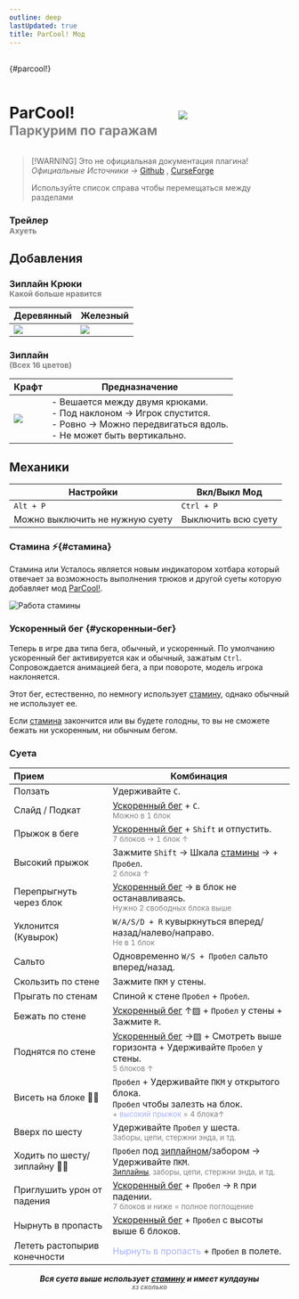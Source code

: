 ```yaml
---
outline: deep
lastUpdated: true
title: ParСool! Мод 
---
```


<Pill name="🏗️ ML Create 3" link="./" color="#868dcc"  /><br/>{#parcool!}

<!-- Заголовок + картинка  -->
<div style="display: flex; align-items: center;"> 
    <!-- Заголовок -->
  <div style="flex: 1; padding-right: 20px;">
    <h1> ParCool! <br/> <span style="color: gray;"><sup>Паркурим по гаражам</sup></span></h1>  
  </div>
    <!-- Картинка -->
  <div style="flex: 0 0 200px;">
    <a href="https://www.curseforge.com/minecraft/mc-mods/parcool" target="_blank"> <!-- Гиперссылка в отдельную вкладку -->
        <img  src="https://media.forgecdn.net/attachments/803/818/parcool-new-logo-mk.png" style="flex: 0 0;">
    </a>
  </div>
</div> 

<!-- # ParCool <br/> <span style="color: gray;"><sup>Паркурим по гаражам</sup></span> -->

> [!WARNING] Это не официальная документация плагина! 
> *Официальные Источники ->* [Github](https://github.com/alRex-U/ParCool/blob/main/docs/parcool-guide-on-web-latest/Introduction.md) , [CurseForge](https://www.curseforge.com/minecraft/mc-mods/parcool)
>
> Используйте список справа чтобы перемещаться между разделами

### Трейлер<br/> <span style="color: gray;"><sup>Ахуеть</sup></span>
<Vid id="yd8yR_lIz_A" />

## Добавления
### Зиплайн Крюки<br/> <span style="color: gray;"><sup>Какой больше нравится</sup></span>
|Деревянный|Железный|
|-|-|
|![](/WIKI/ML-Create-3/ParCool/wooden_hook.png)|![](/WIKI/ML-Create-3/ParCool/iron_hook.png)|

### Зиплайн <br/> <span style="color: gray;"><sup>(Всех 16 цветов)</sup></span>
|Крафт|Предназначение|
|-|-|
|![](/WIKI/ML-Create-3/ParCool/zipline_rope.png)|- Вешается между двумя крюками. <br/> - Под наклоном -> Игрок спустится. <br/>- Ровно -> Можно передвигаться вдоль. <br/> - Не может быть вертикально.|
## Механики

|Настройки|Вкл/Выкл Мод|
|-|-|
|`Alt + P`|`Ctrl + P`|
|Можно выключить не нужную суету|Выключить всю суету|
### Стамина ⚡{#стамина}
Стамина или Усталось является новым индикатором хотбара который отвечает за возможность выполнения трюков и другой суеты которую добавляет мод [ParCool!](#parcool!).

![Работа стамины](/WIKI/ML-Create-3/ParCool/stamina_preview.gif)

### Ускоренный бег {#ускоренныи-бег}
Теперь в игре два типа бега, обычный, и ускоренный. По умолчанию ускоренный бег активируется как и обычный, зажатым `Ctrl`. Сопровождается анимацией бега, а при повороте, модель игрока наклоняется. 

Этот бег, естественно, по немногу использует [стамину](#стамина), однако обычный не использует ее.

Если [стамина](#стамина) закончится или вы будете голодны, то вы не сможете бежать ни ускоренным, ни обычным бегом. 


### Cуета 

|Прием|Комбинация|
|:-|-|
|Ползать | Удерживайте `C`. |
|Слайд / Подкат | [Ускоренный бег](#ускоренныи-бег) + `C`.<br/><span style="color: gray;"><sup>Можно в 1 блок</sup></span>|
|Прыжок в беге | [Ускоренный бег](#ускоренныи-бег) + `Shift` и отпустить. <br/><span style="color: gray;"><sup>7 блоков -> 1 блок ↑</sup></span>|
|Высокий прыжок | Зажмите `Shift` -> Шкала [стамины](#стамина) -> + `Пробел`. <br/><span style="color: gray;"><sup>2 блока ↑</sup></span>|
|Перепрыгнуть через блок | [Ускоренный бег](#ускоренныи-бег) -> в блок не останавливаясь. <br/><span style="color: gray;"><sup>Нужно 2 свободных блока выше</sup></span>|
|Уклонится (Кувырок) |`W/A/S/D + R` кувыркнуться вперед/назад/налево/направо. <br/><span style="color: gray;"><sup>Не в 1 блок</sup></span>|
|Сальто | Одновременно `W/S + Пробел` сальто вперед/назад.|
|Скользить по стене |Зажмите `ПКМ` у стены.|
|Прыгать по стенам|Спиной к стене `Пробел` + `Пробел`.
|Бежать по стене | [Ускоренный бег](#ускоренныи-бег) ↑▨ + `Пробел` у стены + Зажмите `R`.|
|Поднятся по стене| [Ускоренный бег](#ускоренныи-бег) ->▨ + Смотреть выше горизонта + Удерживайте `Пробел` у стены.<br/><span style="color: gray;"><sup>5 блоков ↑</sup></span>|
|Висеть на блоке 🧗‍♂️| `Пробел` + Удерживайте `ПКМ` у открытого блока. <br/>`Пробел` чтобы залезть на блок. <br/><span style="color: gray;"><sup>+ <span style="color: #a8b1ff;">высокий прыжок</span> = 4 блока↑</sup></span>|
|Вверх по шесту  | Удерживайте `Пробел` у шеста.<br/><span style="color: gray;"><sup>Заборы, цепи, стержни энда, и тд.</sup></span>|
|Ходить по шесту/зиплайну 🙆‍♂️| `Пробел` под [зиплайном](#зиплаин-всех-16-цветов)/забором -> Удерживайте `ПКМ`.<br/><span style="color: gray;"><sup>[Зиплайны](#зиплаин-всех-16-цветов), заборы, цепи, стержни энда, и тд.</sup></span>|
|Приглушить урон от падения|[Ускоренный бег](#ускоренныи-бег) + `Пробел` -> `R` при падении.<br/><span style="color: gray;"><sup> 7 блоков и ниже = полное поглощение </sup></span>|
|Нырнуть в пропасть|[Ускоренный бег](#ускоренныи-бег) + `Пробел` с высоты выше 6 блоков.|
|Лететь растопырив конечности| <span style="color: #a8b1ff;">Нырнуть в пропасть</span> + `Пробел` в полете.|

***<center> Вся суета выше использует [стамину](#стамина) и имеет кулдауны  <br/><span style="color: gray;"><sup> хз сколько </sup></span></center>***